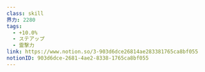 ```yaml
---
class: skill
界力: 2280
tags:
  - +10.0%
  - ステアップ
  - 霊撃力
link: https://www.notion.so/3-903d6dce26814ae283381765ca8bf055
notionID: 903d6dce-2681-4ae2-8338-1765ca8bf055
---
```

